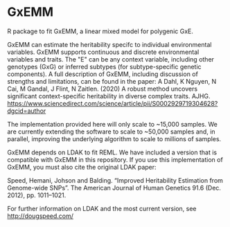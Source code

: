 # GxEMM
R package to fit GxEMM,  a linear mixed model for polygenic GxE.

GxEMM can estimate the heritability specifc to individual environmental variables. GxEMM supports continuous and discrete environmental variables and traits. The "E" can be any context variable, including other genotypes (GxG) or inferred subtypes (for subtype-specific genetic components). A full description of GxEMM, including discussion of strengths and limitations, can be found in the paper:
A Dahl, K Nguyen, N Cai, M Gandal, J Flint, N Zaitlen. (2020) A robust method uncovers significant context-specific heritability in diverse complex traits. AJHG. https://www.sciencedirect.com/science/article/pii/S0002929719304628?dgcid=author

The implementation provided here will only scale to ~15,000 samples. We are currently extending the software to scale to ~50,000 samples and, in parallel, improving the underlying algorithm to scale to millions of samples.

GxEMM depends on LDAK to fit REML. We have included a version that is compatible with GxEMM in this repository. If you use this implementation of GxEMM, you must also cite the original LDAK paper:

Speed, Hemani, Johson and Balding. “Improved Heritability Estimation from Genome-wide SNPs”. The American Journal of Human Genetics 91.6 (Dec. 2012), pp. 1011–1021.

For further information on LDAK and the most current version, see http://dougspeed.com/
